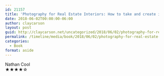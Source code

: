 ```yaml
---
id: 21157
title: 'Photography for Real Estate Interiors: How to take and create impressive interior photos (Real Estate Photography Book 1)'
date: 2018-06-02T00:00:00-06:00
author: claycarson
layout: post
guid: http://claycarson.net/uncategorized/2018/06/02/photography-for-real-estate-interiors-how-to-take-and-create-impressive-interior-photos-real-estate-photography-book-1/
permalink: /timeline/media/book/2018/06/02/photography-for-real-estate-interiors-how-to-take-and-create-impressive-interior-photos-real-estate-photography-book-1/
categories:
  - Book
format: aside
---
```

<div class="media-details"></div>

<div class="media-creator">Nathan Cool</div>

<div class="media-rating">★★★★☆</div>